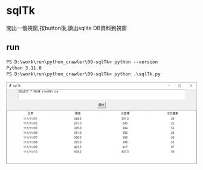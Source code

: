 # sqlTk
開出一個視窗,按button後,讀出sqlite DB資料到視窗 

## run
```
PS D:\work\run\python_crawler\09-sqlTk> python --version 
Python 3.11.0
PS D:\work\run\python_crawler\09-sqlTk> python .\sqlTk.py
```

![image](pic1.png)
